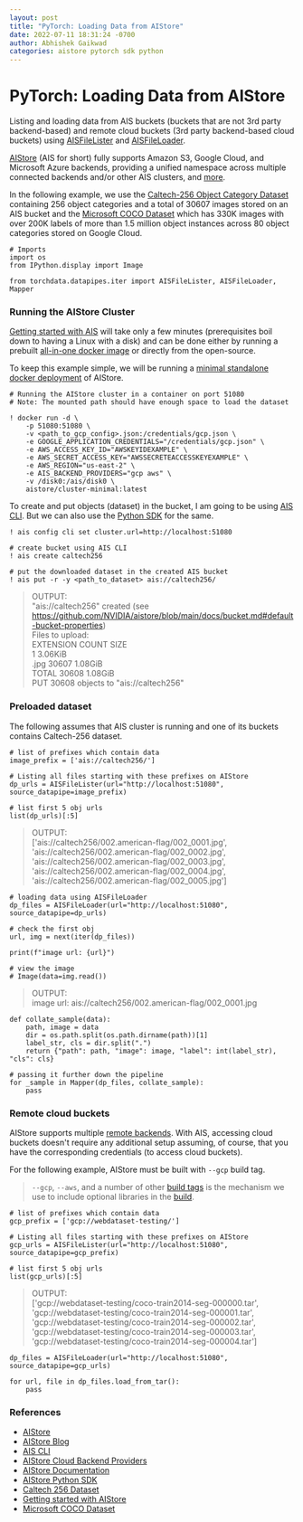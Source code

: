 ```yaml
---
layout: post
title: "PyTorch: Loading Data from AIStore"
date: 2022-07-11 18:31:24 -0700
author: Abhishek Gaikwad
categories: aistore pytorch sdk python
---
```


# PyTorch: Loading Data from AIStore

Listing and loading data from AIS buckets (buckets that are not 3rd
party backend-based) and remote cloud buckets (3rd party backend-based
cloud buckets) using
[AISFileLister](https://pytorch.org/data/main/generated/torchdata.datapipes.iter.AISFileLister.html#aisfilelister)
and
[AISFileLoader](https://pytorch.org/data/main/generated/torchdata.datapipes.iter.AISFileLoader.html#torchdata.datapipes.iter.AISFileLoader).

[AIStore](https://github.com/NVIDIA/aistore) (AIS for short) fully supports
Amazon S3, Google Cloud, and Microsoft Azure backends, providing a
unified namespace across multiple connected backends and/or other AIS
clusters, and [more](https://github.com/NVIDIA/aistore#features).

In the following example, we use the [Caltech-256 Object Category
Dataset](https://data.caltech.edu/records/nyy15-4j048) containing 256
object categories and a total of 30607 images stored on an AIS bucket
and the [Microsoft COCO Dataset](https://cocodataset.org/#home) which
has 330K images with over 200K labels of more than 1.5 million object
instances across 80 object categories stored on Google Cloud.

``` {.python}
# Imports
import os
from IPython.display import Image

from torchdata.datapipes.iter import AISFileLister, AISFileLoader, Mapper
```


### Running the AIStore Cluster

[Getting started with
AIS](https://github.com/NVIDIA/aistore/blob/main/docs/getting_started.md)
will take only a few minutes (prerequisites boil down to having a Linux
with a disk) and can be done either by running a prebuilt [all-in-one
docker image](https://github.com/NVIDIA/aistore/tree/main/deploy) or
directly from the open-source.

To keep this example simple, we will be running a [minimal standalone
docker
deployment](https://github.com/NVIDIA/aistore/blob/main/deploy/prod/docker/single/README.md)
of AIStore.

``` {.python}
# Running the AIStore cluster in a container on port 51080
# Note: The mounted path should have enough space to load the dataset

! docker run -d \
    -p 51080:51080 \
    -v <path_to_gcp_config>.json:/credentials/gcp.json \
    -e GOOGLE_APPLICATION_CREDENTIALS="/credentials/gcp.json" \
    -e AWS_ACCESS_KEY_ID="AWSKEYIDEXAMPLE" \
    -e AWS_SECRET_ACCESS_KEY="AWSSECRETEACCESSKEYEXAMPLE" \
    -e AWS_REGION="us-east-2" \
    -e AIS_BACKEND_PROVIDERS="gcp aws" \
    -v /disk0:/ais/disk0 \
    aistore/cluster-minimal:latest
```


To create and put objects (dataset) in the bucket, I am going to be
using [AIS
CLI](https://github.com/NVIDIA/aistore/blob/main/docs/cli.md). But we
can also use the [Python
SDK](https://github.com/NVIDIA/aistore/tree/main/python/aistore) for the
same.

``` {.python}
! ais config cli set cluster.url=http://localhost:51080

# create bucket using AIS CLI
! ais create caltech256

# put the downloaded dataset in the created AIS bucket
! ais put -r -y <path_to_dataset> ais://caltech256/
```

> OUTPUT:<br>"ais://caltech256" created (see https://github.com/NVIDIA/aistore/blob/main/docs/bucket.md#default-bucket-properties)<br>
> Files to upload:<br>
    EXTENSION	 COUNT	 SIZE<br>
                    1	 3.06KiB<br>
    .jpg		 30607	 1.08GiB<br>
    TOTAL		30608	1.08GiB<br>
    PUT 30608 objects to "ais://caltech256"<br>


### Preloaded dataset

The following assumes that AIS cluster is running and one of its buckets
contains Caltech-256 dataset.

``` {.python}
# list of prefixes which contain data
image_prefix = ['ais://caltech256/']

# Listing all files starting with these prefixes on AIStore 
dp_urls = AISFileLister(url="http://localhost:51080", source_datapipe=image_prefix)

# list first 5 obj urls
list(dp_urls)[:5]
```

>OUTPUT:<br>
    ['ais://caltech256/002.american-flag/002_0001.jpg',<br>
     'ais://caltech256/002.american-flag/002_0002.jpg',<br>
     'ais://caltech256/002.american-flag/002_0003.jpg',<br>
     'ais://caltech256/002.american-flag/002_0004.jpg',<br>
     'ais://caltech256/002.american-flag/002_0005.jpg']



``` {.python}
# loading data using AISFileLoader
dp_files = AISFileLoader(url="http://localhost:51080", source_datapipe=dp_urls)

# check the first obj
url, img = next(iter(dp_files))

print(f"image url: {url}")

# view the image
# Image(data=img.read())
```

>OUTPUT:<br>
    image url: ais://caltech256/002.american-flag/002_0001.jpg

``` {.python}
def collate_sample(data):
    path, image = data
    dir = os.path.split(os.path.dirname(path))[1]
    label_str, cls = dir.split(".")
    return {"path": path, "image": image, "label": int(label_str), "cls": cls}
```

``` {.python}
# passing it further down the pipeline
for _sample in Mapper(dp_files, collate_sample):
    pass
```

### Remote cloud buckets

AIStore supports multiple [remote
backends](https://aiatscale.org/docs/providers). With AIS, accessing
cloud buckets doesn\'t require any additional setup assuming, of course,
that you have the corresponding credentials (to access cloud buckets).

For the following example, AIStore must be built with `--gcp` build tag.

> `--gcp`, `--aws`, and a number of other [build tags](https://github.com/NVIDIA/aistore/blob/main/Makefile) is the mechanism we use to include optional libraries in the [build](https://github.com/NVIDIA/aistore/blob/main/docs/getting_started.md#build-make-and-development-tools).

``` {.python}
# list of prefixes which contain data
gcp_prefix = ['gcp://webdataset-testing/']

# Listing all files starting with these prefixes on AIStore 
gcp_urls = AISFileLister(url="http://localhost:51080", source_datapipe=gcp_prefix)

# list first 5 obj urls
list(gcp_urls)[:5]
```

> OUTPUT:<br>
    ['gcp://webdataset-testing/coco-train2014-seg-000000.tar',<br>
     'gcp://webdataset-testing/coco-train2014-seg-000001.tar',<br>
     'gcp://webdataset-testing/coco-train2014-seg-000002.tar',<br>
     'gcp://webdataset-testing/coco-train2014-seg-000003.tar',<br>
     'gcp://webdataset-testing/coco-train2014-seg-000004.tar']

``` {.python}
dp_files = AISFileLoader(url="http://localhost:51080", source_datapipe=gcp_urls)
```
``` {.python}
for url, file in dp_files.load_from_tar():
    pass
```

### References

-   [AIStore](https://github.com/NVIDIA/aistore)
-   [AIStore Blog](https://aiatscale.org/blog)
-   [AIS CLI](https://github.com/NVIDIA/aistore/blob/main/docs/cli.md)
-   [AIStore Cloud Backend
    Providers](https://aiatscale.org/docs/providers)
-   [AIStore Documentation](https://aiatscale.org/docs)
-   [AIStore Python
    SDK](https://github.com/NVIDIA/aistore/tree/main/python/aistore)
-   [Caltech 256 Dataset](https://data.caltech.edu/records/nyy15-4j048)
-   [Getting started with
    AIStore](https://github.com/NVIDIA/aistore/blob/main/docs/getting_started.md)
-   [Microsoft COCO Dataset](https://cocodataset.org/#home)